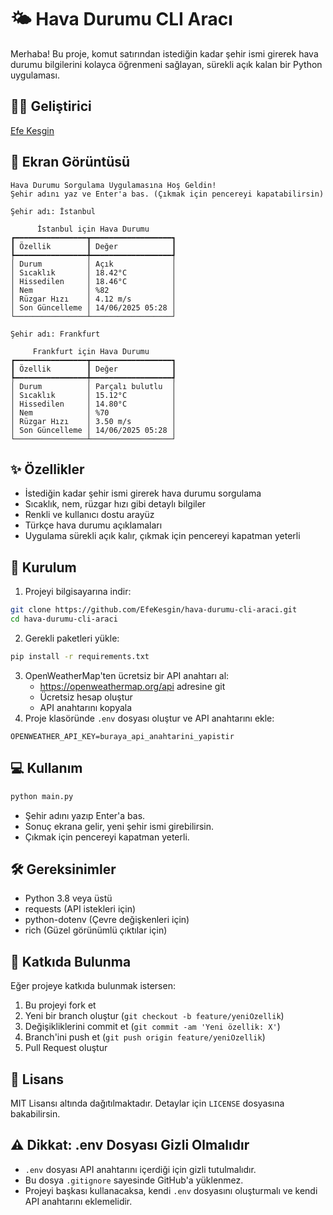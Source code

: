 # 🌤️ Hava Durumu CLI Aracı

Merhaba! Bu proje, komut satırından istediğin kadar şehir ismi girerek hava durumu bilgilerini kolayca öğrenmeni sağlayan, sürekli açık kalan bir Python uygulaması.

## 👨‍💻 Geliştirici
[Efe Kesgin](https://github.com/EfeKesgin)

## 📸 Ekran Görüntüsü
```
Hava Durumu Sorgulama Uygulamasına Hoş Geldin!
Şehir adını yaz ve Enter'a bas. (Çıkmak için pencereyi kapatabilirsin)

Şehir adı: İstanbul

      İstanbul için Hava Durumu      
┏━━━━━━━━━━━━━━━━┳━━━━━━━━━━━━━━━━━━┓
┃ Özellik        ┃ Değer            ┃
┡━━━━━━━━━━━━━━━━╇━━━━━━━━━━━━━━━━━━┩
│ Durum          │ Açık             │
│ Sıcaklık       │ 18.42°C          │
│ Hissedilen     │ 18.46°C          │
│ Nem            │ %82              │
│ Rüzgar Hızı    │ 4.12 m/s         │
│ Son Güncelleme │ 14/06/2025 05:28 │
└────────────────┴──────────────────┘

Şehir adı: Frankfurt

     Frankfurt için Hava Durumu      
┏━━━━━━━━━━━━━━━━┳━━━━━━━━━━━━━━━━━━┓
┃ Özellik        ┃ Değer            ┃
┡━━━━━━━━━━━━━━━━╇━━━━━━━━━━━━━━━━━━┩
│ Durum          │ Parçalı bulutlu  │
│ Sıcaklık       │ 15.12°C          │
│ Hissedilen     │ 14.80°C          │
│ Nem            │ %70              │
│ Rüzgar Hızı    │ 3.50 m/s         │
│ Son Güncelleme │ 14/06/2025 05:28 │
└────────────────┴──────────────────┘
```

## ✨ Özellikler
- İstediğin kadar şehir ismi girerek hava durumu sorgulama
- Sıcaklık, nem, rüzgar hızı gibi detaylı bilgiler
- Renkli ve kullanıcı dostu arayüz
- Türkçe hava durumu açıklamaları
- Uygulama sürekli açık kalır, çıkmak için pencereyi kapatman yeterli

## 🚀 Kurulum
1. Projeyi bilgisayarına indir:
```bash
git clone https://github.com/EfeKesgin/hava-durumu-cli-araci.git
cd hava-durumu-cli-araci
```
2. Gerekli paketleri yükle:
```bash
pip install -r requirements.txt
```
3. OpenWeatherMap'ten ücretsiz bir API anahtarı al:
   - https://openweathermap.org/api adresine git
   - Ücretsiz hesap oluştur
   - API anahtarını kopyala
4. Proje klasöründe `.env` dosyası oluştur ve API anahtarını ekle:
```
OPENWEATHER_API_KEY=buraya_api_anahtarini_yapistir
```

## 💻 Kullanım
```bash
python main.py
```
- Şehir adını yazıp Enter'a bas.
- Sonuç ekrana gelir, yeni şehir ismi girebilirsin.
- Çıkmak için pencereyi kapatman yeterli.

## 🛠️ Gereksinimler
- Python 3.8 veya üstü
- requests (API istekleri için)
- python-dotenv (Çevre değişkenleri için)
- rich (Güzel görünümlü çıktılar için)

## 🤝 Katkıda Bulunma
Eğer projeye katkıda bulunmak istersen:
1. Bu projeyi fork et
2. Yeni bir branch oluştur (`git checkout -b feature/yeniOzellik`)
3. Değişikliklerini commit et (`git commit -am 'Yeni özellik: X'`)
4. Branch'ini push et (`git push origin feature/yeniOzellik`)
5. Pull Request oluştur

## 📝 Lisans
MIT Lisansı altında dağıtılmaktadır. Detaylar için `LICENSE` dosyasına bakabilirsin.

## ⚠️ Dikkat: .env Dosyası Gizli Olmalıdır
- `.env` dosyası API anahtarını içerdiği için gizli tutulmalıdır.
- Bu dosya `.gitignore` sayesinde GitHub'a yüklenmez.
- Projeyi başkası kullanacaksa, kendi `.env` dosyasını oluşturmalı ve kendi API anahtarını eklemelidir. 
